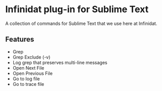 Infinidat plug-in for Sublime Text
==================================

A collection of commands for Sublime Text that we use here at Infinidat.

Features
--------

* Grep
* Grep Exclude (-v)
* Log grep that preserves multi-line messages
* Open Next File
* Open Previous File
* Go to log file
* Go to trace file
